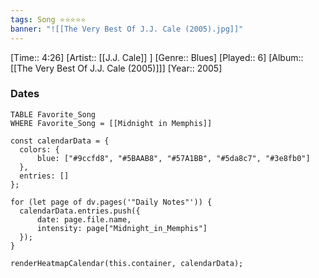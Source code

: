 ```yaml
---
tags: Song ⭐⭐⭐⭐⭐ 
banner: "![[The Very Best Of J.J. Cale (2005).jpg]]"
---
```

[Time:: 4:26]
[Artist:: [[J.J. Cale]] ]
[Genre:: Blues]
[Played:: 6]
[Album:: [[The Very Best Of J.J. Cale (2005)]]]
[Year:: 2005]
### Dates
````dataview
TABLE Favorite_Song
WHERE Favorite_Song = [[Midnight in Memphis]]
````
  ```dataviewjs
const calendarData = { 
	colors: { 
		blue: ["#9ccfd8", "#5BAAB8", "#57A1BB", "#5da8c7", "#3e8fb0"] 
	}, 
	entries: [] 
}; 

for (let page of dv.pages('"Daily Notes"')) { 
	calendarData.entries.push({ 
		date: page.file.name, 
		intensity: page["Midnight_in_Memphis"]
	}); 
} 

renderHeatmapCalendar(this.container, calendarData);
```
